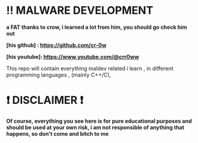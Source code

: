 # ‼️ MALWARE DEVELOPMENT

**a FAT thanks to crow, i learned a lot from him, you should go check him out**

**[his github] : https://github.com/cr-0w**

**[his youtube]: https://www.youtube.com/@crr0ww**

This repo will contain everything maldev related i learn , in different programming languages , (mainly C++/C),

# ❗️ DISCLAIMER ❗️

**Of course, everything you see here is for pure educational purposes and should be used at your own risk, i am not responsible of anything that happens, so don't come and bitch to me**
